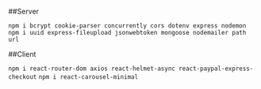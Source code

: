 ##Server

`npm i bcrypt cookie-parser concurrently cors dotenv express nodemon`
`npm i uuid express-fileupload jsonwebtoken mongoose nodemailer path url`


##Client

`npm i react-router-dom axios react-helmet-async react-paypal-express-checkout`
`npm i react-carousel-minimal `



